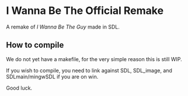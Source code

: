 I Wanna Be The Official Remake
==============================

A remake of *I Wanna Be The Guy* made in SDL.

How to compile
--------------

We do not yet have a makefile, for the very simple reason this is still WIP.

If you wish to compile, you need to link against SDL, SDL_image, and SDLmain/mingwSDL if you are on win.

Good luck.